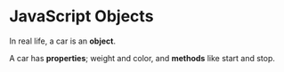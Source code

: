 # JavaScript Objects

In real life, a car is an **object**.

A car has **properties**; weight and color, and **methods** like start and stop.

